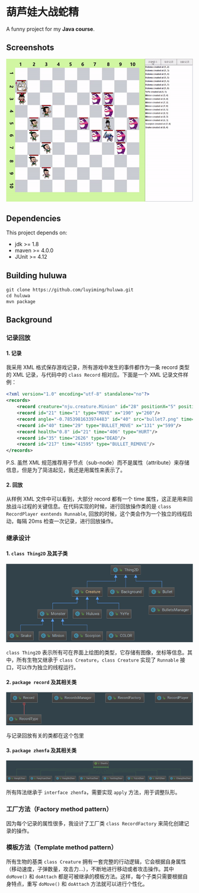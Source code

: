 # 葫芦娃大战蛇精

A funny project for my **Java course**.

## Screenshots

![Screenshots GIF](figures/1.gif)

## Dependencies
This project depends on:
- jdk >= 1.8
- maven >= 4.0.0
- JUnit >= 4.12

## Building huluwa
```
git clone https://github.com/luyiming/huluwa.git
cd huluwa
mvn package
```

## Background

### 记录回放
#### 1. 记录
我采用 XML 格式保存游戏记录，所有游戏中发生的事件都作为一条 record 类型的 XML 记录，与代码中的 `class Record` 相对应。下面是一个 XML 记录文件样例：

```xml
<?xml version="1.0" encoding="utf-8" standalone="no"?>
<records>
    <record creature="nju.creature.Minion" id="28" positionX="5" positionY="4" src="hamajing.png" type="CREATE"/>
    <record id="21" time="1" type="MOVE" x="190" y="260"/>
    <record angle="-0.7853981633974483" id="40" src="bullet7.png" time="11" type="BULLET_CREATE" x="120" y="610"/>
    <record id="40" time="29" type="BULLET_MOVE" x="131" y="599"/>
    <record health="0.8" id="21" time="406" type="HURT"/>
    <record id="35" time="2626" type="DEAD"/>
    <record id="217" time="41595" type="BULLET_REMOVE"/>
</records>
```
P.S. 虽然 XML 规范推荐用子节点（sub-node）而不是属性（attribute）来存储信息，但是为了简洁起见，我还是用属性来表示了。

#### 2. 回放
从样例 XML 文件中可以看到，大部分 record 都有一个 time 属性，这正是用来回放战斗过程的关键信息。在代码实现的时候，进行回放操作类的是 `class RecordPlayer exntends Runnable`, 回放的时候，这个类会作为一个独立的线程启动，每隔 20ms 检查一次记录，进行回放操作。

### 继承设计
#### 1. `class Thing2D` 及其子类
![UML Diagram](figures/UML1.png)

`class Thing2D` 表示所有可在界面上绘图的类型，它存储有图像，坐标等信息。其中，所有生物又继承于 `class Creature`，`class Creature` 实现了 `Runnable` 接口，可以作为独立的线程运行。

#### 2. `package record` 及其相关类
![UML Diagram](figures/UML2.png)

与记录回放有关的类都在这个包里

#### 3. `package zhenfa` 及其相关类
![UML Diagram](figures/UML3.png)

所有阵法继承于 `interface zhenfa`，需要实现 `apply` 方法，用于调整队形。

### 工厂方法（Factory method pattern）
因为每个记录的属性很多，我设计了工厂类 `class RecordFactory` 来简化创建记录的操作。

### 模板方法（Template method pattern）
所有生物的基类 `class Creature` 拥有一套完整的行动逻辑，它会根据自身属性（移动速度，子弹数量，攻击力...），不断地进行移动或者攻击操作。其中 `doMove()` 和 `doAttach` 都是可被继承的模板方法。这样，每个子类只需要根据自身特点，重写 `doMove()` 和 `doAttach` 方法就可以进行个性化。
